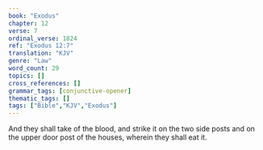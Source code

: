 ```yaml
---
book: "Exodus"
chapter: 12
verse: 7
ordinal_verse: 1824
ref: "Exodus 12:7"
translation: "KJV"
genre: "Law"
word_count: 29
topics: []
cross_references: []
grammar_tags: [conjunctive-opener]
thematic_tags: []
tags: ["Bible","KJV","Exodus"]
---
```

And they shall take of the blood, and strike it on the two side posts and on the upper door post of the houses, wherein they shall eat it.
